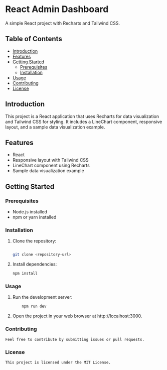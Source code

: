 # React Admin Dashboard

A simple React project with Recharts and Tailwind CSS.

## Table of Contents

- [Introduction](#introduction)
- [Features](#features)
- [Getting Started](#getting-started)
  - [Prerequisites](#prerequisites)
  - [Installation](#installation)
- [Usage](#usage)
- [Contributing](#contributing)
- [License](#license)

## Introduction

This project is a React application that uses Recharts for data visualization and Tailwind CSS for styling. It includes a LineChart component, responsive layout, and a sample data visualization example.

## Features

- React
- Responsive layout with Tailwind CSS
- LineChart component using Recharts
- Sample data visualization example

## Getting Started

### Prerequisites

- Node.js installed
- npm or yarn installed

### Installation

1. Clone the repository:

   ```bash

   git clone <repository-url>

   ```

2. Install dependencies:

   ```bash
   npm install

   ```

### Usage

1. Run the development server:

   ```bash
       npm run dev
   ```

2. Open the project in your web browser at http://localhost:3000.

### Contributing

    Feel free to contribute by submitting issues or pull requests.

### License

    This project is licensed under the MIT License.
